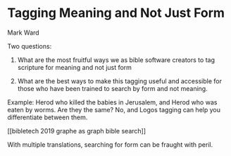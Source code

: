 # Tagging Meaning and Not Just Form

Mark Ward

Two questions:

1. What are the most fruitful ways we as bible software creators to tag scripture for meaning and not just form

2. What are the best ways to make this tagging useful and accessible for those who have been trained to search by form and not meaning.

Example: Herod who killed the babies in Jerusalem, and Herod who was eaten by worms. Are they the same? No, and Logos tagging can help you differentiate between them.

[[bibletech 2019 graphe as graph bible search]]

With multiple translations, searching for form can be fraught with peril.

